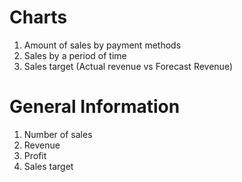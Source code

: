 # Charts

1. Amount of sales by payment methods
2. Sales by a period of time
3. Sales target (Actual revenue vs Forecast Revenue)


# General Information

1. Number of sales
2. Revenue
3. Profit
4. Sales target
